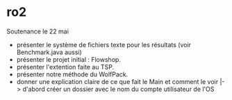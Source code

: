 # ro2

Soutenance le 22 mai

* présenter le système de fichiers texte pour les résultats (voir Benchmark.java aussi)
* présenter le projet initial : Flowshop.
* présenter l'extention faite au TSP.
* présenter notre méthode du WolfPack.
* donner une explication claire de ce que fait le Main et comment le voir
    |-> d'abord créer un dossier avec le nom du compte utilisateur de l'OS
